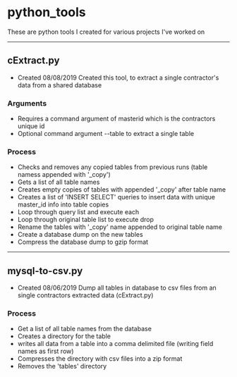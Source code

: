 # python_tools
These are python tools I created for various projects I've worked on

---

## cExtract.py
- Created 08/08/2019
Created this tool, to extract a single contractor's data from a shared database

### Arguments
- Requires a command argument of masterid which is the contractors unique id
- Optional command argument --table to extract a single table

### Process
- Checks and removes any copied tables from previous runs (table namess appended with '_copy')
- Gets a list of all table names
- Creates empty copies of tables with appended '_copy' after table name
- Creates a list of 'INSERT SELECT' queries to insert data with unique master_id info into table copies
- Loop through query list and execute each
- Loop through original table list to execute drop
- Rename the tables with '_copy' name appended to original table name
- Create a database dump on the new tables
- Compress the database dump to gzip format

---

## mysql-to-csv.py
- Created 08/06/2019
Dump all tables in database to csv files from an single contractors extracted data (cExtract.py)

### Process
- Get a list of all table names from the database
- Creates a directory for the table
- writes all data from a table into a comma delimited file (writing field names as first row)
- Compresses the directory with csv files into a zip format
- Removes the 'tables' directory
